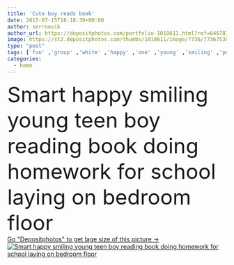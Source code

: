 ```yaml
---
title: 'Cute boy reads book'
date: 2015-07-15T18:18:39+00:00
author: serrnovik
author_url: https://depositphotos.com/portfolio-1018611.html?ref=64678756
image: https://st2.depositphotos.com/thumbs/1018611/image/7736/77367530/api_thumb_450.jpg?forcejpeg=true
type: "post"
tags: ['fun' ,'group' ,'white' ,'happy' ,'one' ,'young' ,'smiling' ,'people' ,'cheerful' ,'caucasian' ,'smile' ,'child' ,'teenager' ,'male' ,'youth' ,'boy' ,'sit' ,'kid' ,'lay' ,'home' ,'school' ,'smart' ,'exam' ,'lifestyle' ,'book' ,'learning' ,'education' ,'studying' ,'indoors' ,'homework' ,'laying' ,'floor' ,'learn' ,'guy' ,'alone' ,'study' ,'casual' ,'college' ,'student' ,'University' ,'positive' ,'books' ,'workbook' ,'educated' ,'pupil' ,'academic' ]
categories: 
  - home
---
```

<div aling="center">
            <font size="60"> Smart happy smiling young teen boy reading book doing homework for school laying on bedroom floor</font>   
</div>
<div>
    <a href='https://depositphotos.com/77367530/stock-photo-cute-boy-reads-book.html?ref=64678756' target=_blank > Go "Depositphotos" to get lage size of this picture ->
        <img href='https://depositphotos.com/77367530/stock-photo-cute-boy-reads-book.html?ref=64678756' src='https://st2.depositphotos.com/1018611/7736/i/950/depositphotos_77367530-stock-photo-cute-boy-reads-book.jpg?forcejpeg=true' alt='Smart happy smiling young teen boy reading book doing homework for school laying on bedroom floor' >
    </a>
</div>
